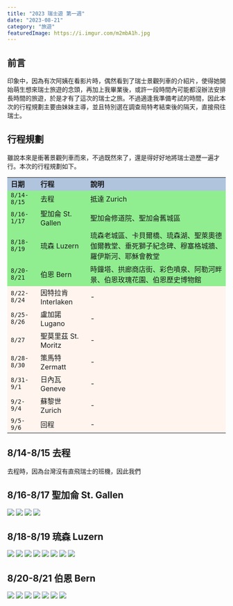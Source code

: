 ```yaml
---
title: "2023 瑞士遊 第一週"
date: "2023-08-21"
category: "旅遊"
featuredImage: https://i.imgur.com/m2mbA1h.jpg
---
```


## 前言
印象中，因為有次阿姨在看影片時，偶然看到了瑞士景觀列車的介紹片，使得她開始萌生想來瑞士旅遊的念頭，再加上我畢業後，或許一段時間內可能都沒辦法安排長時間的旅遊，於是才有了這次的瑞士之旅。不過適逢我準備考試的時間，因此本次的行程規劃主要由妹妹主導，並且特別選在調查局特考結束後的隔天，直接飛往瑞士。

## 行程規劃
雖說本來是衝著景觀列車而來，不過既然來了，還是得好好地將瑞士遊歷一遍才行。本次的行程規劃如下。
<table bgcolor="SeaShell">
  <tr bgcolor="LightSteelBlue">
    <td><strong>日期</strong></td>
    <td><strong>行程</strong></td>
    <td><strong>說明</strong></td>
  </tr>
  <tr bgcolor="LightGreen">
    <td><code>8/14-8/15</code></td>
    <td>去程</td>
    <td>抵達 Zurich</td>
  </tr>
  <tr bgcolor="LightGreen">
    <td><code>8/16-1/17</code></td>
    <td>聖加侖 St. Gallen</td>
    <td>聖加侖修道院、聖加侖舊城區</td>
  </tr>
  <tr bgcolor="LightGreen">
    <td><code>8/18-8/19</code></td>
    <td>琉森 Luzern</td>
    <td>琉森老城區、卡貝爾橋、琉森湖、聖萊奧德伽爾教堂、垂死獅子紀念碑、穆塞格城牆、羅伊斯河、耶穌會教堂</td>
  </tr>
  <tr bgcolor="LightGreen">
    <td><code>8/20-8/21</code></td>
    <td>伯恩 Bern</td>
    <td>時鐘塔、拱廊商店街、彩色噴泉、阿勒河畔景、伯恩玫瑰花園、伯恩歷史博物館</td>
  </tr>
  <tr>
    <td><code>8/22-8/24</code></td>
    <td>因特拉肯 Interlaken</td>
    <td>-</td>
  </tr>
  <tr>
    <td><code>8/25-8/26</code></td>
    <td>盧加諾 Lugano</td>
    <td>-</td>
  </tr>
  <tr>
    <td><code>8/27</code></td>
    <td>聖莫里茲 St. Moritz</td>
    <td>-</td>
  </tr>
  <tr>
    <td><code>8/28-8/30</code></td>
    <td>策馬特 Zermatt</td>
    <td>-</td>
  </tr>
  <tr>
    <td><code>8/31-9/1</code></td>
    <td>日內瓦 Geneve</td>
    <td>-</td>
  </tr>
  <tr>
    <td><code>9/2-9/4</code></td>
    <td>蘇黎世 Zurich</td>
    <td>-</td>
  </tr>
  <tr>
    <td><code>9/5-9/6</code></td>
    <td>回程</td>
    <td>-</td>
  </tr>
</table>

## 8/14-8/15 去程
去程時，因為台灣沒有直飛瑞士的班機，因此我們

## 8/16-8/17 聖加侖 St. Gallen
![](https://i.imgur.com/Y21roNs.jpg)
![](https://i.imgur.com/61Xsk4f.jpg)
![](https://i.imgur.com/fWyDvNg.jpg)
![](https://i.imgur.com/plcqvr5.jpg)


## 8/18-8/19 琉森 Luzern
![](https://i.imgur.com/bN6iLqN.jpg)
![](https://i.imgur.com/xDY9KHU.jpg)
![](https://i.imgur.com/hjIXRyg.jpg)
![](https://i.imgur.com/UhxTZ7f.jpg)
![](https://i.imgur.com/m2mbA1h.jpg)
![](https://i.imgur.com/F98YRZZ.jpg)
![](https://i.imgur.com/yNBi8we.jpg)
![](https://i.imgur.com/i1zu0xy.jpg)


## 8/20-8/21 伯恩 Bern
![](https://i.imgur.com/gU752ST.jpg)
![](https://i.imgur.com/2Zd5sms.jpg)
![](https://i.imgur.com/DLEbIsU.jpg)
![](https://i.imgur.com/SEmNHCV.jpg)
![](https://i.imgur.com/RWZZIpV.jpg)
![](https://i.imgur.com/V7b2x4E.jpg)
![](https://i.imgur.com/E65ZKSA.jpg)
